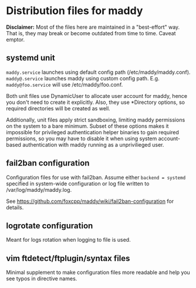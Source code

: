 # Distribution files for maddy

**Disclaimer:** Most of the files here are maintained in a "best-effort" way.
That is, they may break or become outdated from time to time. Caveat emptor.

## systemd unit

`maddy.service` launches using default config path (/etc/maddy/maddy.conf).
`maddy@.service` launches maddy using custom config path. E.g.
`maddy@foo.service` will use /etc/maddy/foo.conf.

Both unit files use DynamicUser to allocate user account for maddy, hence you don't need
to create it explicitly. Also, they use \*Directory options, so required directories
will be created as well.

Additionally, unit files apply strict sandboxing, limiting maddy permissions on
the system to a bare minimum. Subset of these options makes it impossible for
privileged authentication helper binaries to gain required permissions, so you
may have to disable it when using system account-based authentication with
maddy running as a unprivilieged user.

## fail2ban configuration

Configuration files for use with fail2ban. Assume either `backend = systemd` specified
in system-wide configuration or log file written to /var/log/maddy/maddy.log.

See https://github.com/foxcpp/maddy/wiki/fail2ban-configuration for details.

## logrotate configuration

Meant for logs rotation when logging to file is used.

## vim ftdetect/ftplugin/syntax files

Minimal supplement to make configuration files more readable and help you see
typos in directive names.
